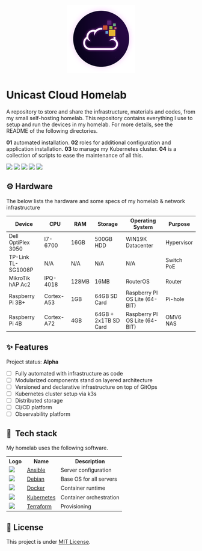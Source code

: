 <p align="center">
<img src="assets/images/unicast_logo.png">
</p>

# Unicast Cloud Homelab

A repository to store and share the infrastructure, materials and codes, from my small self-hosting homelab. This repository contains everything I use to setup and run the devices in my homelab. For more details, see the README of the following directories.

**01** automated installation.
**02** roles for additional configuration and application installation.
**03** to manage my Kubernetes cluster.
**04** is a collection of scripts to ease the maintenance of all this.

<div> 
  <a href="https://www.linkedin.com/in/antoniocarlosjr" target="_blank"><img src="https://img.shields.io/badge/-LinkedIn-%230077B5?style=fflat&logo=linkedin&logoColor=white" target="_blank"></a>
  <a href="http://www.unicastlab.com.br/" target="_blank"><img src="https://img.shields.io/badge/-Website%2fBlog-blue?style=flat&logo=website&logoColor=white&link="_blank"></a> 
  <a href="https://discord.gg/S6zFKGA7hg" target="_blank"><img src="https://img.shields.io/badge/Discord-7289DA?style=flat&logo=discord&logoColor=white" target="_blank"></a> 
  <a href= "https://www.youtube.com/channel/UCYpdjQbbkBQpDWI1rapkVUA"><img src="https://img.shields.io/badge/YouTube-FF0000?style=flat&logo=youtube&logoColor=white" target="_blank"></a>
  <a href="https://www.instagram.com/unicastlab/" target="_blank"><img src="https://img.shields.io/badge/Instagram-E4405F?style=flat&logo=instagram&logoColor=white" target="_blank"></a>
</div>

## ⚙️ Hardware

The below lists the hardware and some specs of my homelab & network infrastructure

| Device             | CPU        | RAM   | Storage              | Operating System              | Purpose    |
| -------------------|------------|-------|----------------------|-------------------------------|------------|
| Dell OptiPlex 3050 | I7-6700    | 16GB  | 500GB HDD            | WIN19K Datacenter             | Hypervisor |
| TP-Link TL-SG1008P | N/A        | N/A   | N/A                  | N/A                           | Switch PoE |
| MikroTik hAP Ac2   | IPQ-4018   | 128MB | 16MB                 | RouterOS                      | Router     |
| Raspberry Pi 3B+   | Cortex-A53 | 1GB   | 64GB SD Card         | Raspberry PI OS Lite (64-BIT) | Pi-hole    |
| Raspberry Pi 4B    | Cortex-A72 | 4GB   | 64GB + 2x1TB SD Card | Raspberry PI OS Lite (64-BIT) | OMV6 NAS   |

## ✨ Features

Project status: **Alpha**

- [ ] Fully automated with infrastructure as code 
- [ ] Modularized components stand on layered architecture
- [ ] Versioned and declarative infrastructure on top of GitOps
- [ ] Kubernetes cluster setup via k3s
- [ ] Distributed storage
- [ ] CI/CD platform
- [ ] Observability platform

## :wrench:&nbsp; Tech stack

My homelab uses the following software.

<table>
  <tr>
    <th>Logo</th>
    <th>Name</th>
    <th>Description</th>
  </tr>
  <tr>
    <td><img width="32" src="https://www.vectorlogo.zone/logos/ansible/ansible-icon.svg"></td>
    <td><a href="https://www.ansible.com">Ansible</a></td>
    <td>Server configuration</td>
  </tr>
  <tr>
    <td><img width="32" src="https://www.vectorlogo.zone/logos/debian/debian-icon.svg"></td>
    <td><a href="https://www.debian.org">Debian</a></td>
    <td>Base OS for all servers</td>
  </tr>
  <tr>
    <td><img width="32" src="https://www.vectorlogo.zone/logos/docker/docker-tile.svg"></td>
    <td><a href="https://www.docker.com">Docker</a></td>
    <td>Container runtime</td>
  </tr>
  <tr>
    <td><img width="32" src="https://www.vectorlogo.zone/logos/kubernetes/kubernetes-icon.svg"></td>
    <td><a href="https://kubernetes.io">Kubernetes</a></td>
    <td>Container orchestration</td>
  </tr>
  <tr>
    <td><img width="32" src="https://www.vectorlogo.zone/logos/terraformio/terraformio-icon.svg"></td>
    <td><a href="https://www.terraform.io">Terraform</a></td>
    <td>Provisioning</td>
  </tr>
</table>

## :memo: License

This project is under [MIT License](./LICENSE).

